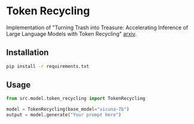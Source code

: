 # Token Recycling

Implementation of "Turning Trash into Treasure: Accelerating Inference of Large Language Models with Token Recycling" [arxiv](https://arxiv.org/abs/2408.08696).

## Installation

```bash
pip install -r requirements.txt
```

## Usage

```python
from src.model.token_recycling import TokenRecycling

model = TokenRecycling(base_model="vicuna-7b")
output = model.generate("Your prompt here")
```

